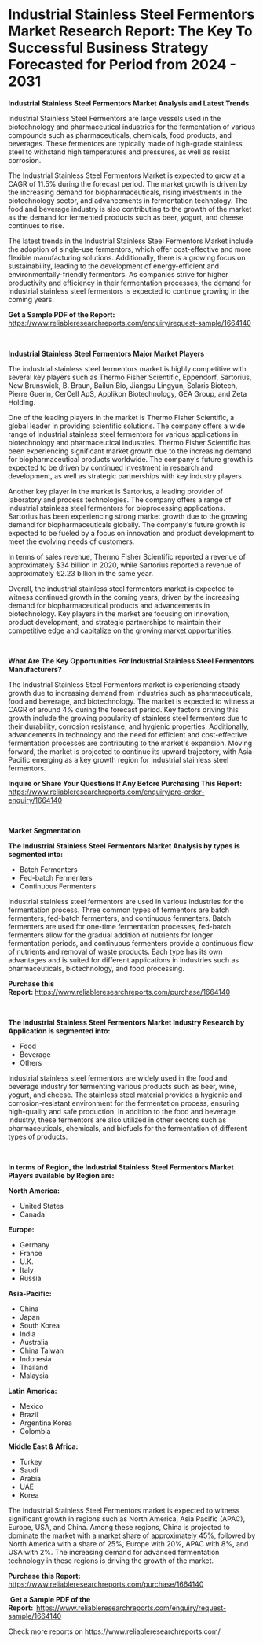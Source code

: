 <p><h1>Industrial Stainless Steel Fermentors Market Research Report: The Key To Successful Business Strategy Forecasted for Period from 2024 - 2031</h1></p><p><strong>Industrial Stainless Steel Fermentors Market Analysis and Latest Trends</strong></p>
<p><p>Industrial Stainless Steel Fermentors are large vessels used in the biotechnology and pharmaceutical industries for the fermentation of various compounds such as pharmaceuticals, chemicals, food products, and beverages. These fermentors are typically made of high-grade stainless steel to withstand high temperatures and pressures, as well as resist corrosion.</p><p>The Industrial Stainless Steel Fermentors Market is expected to grow at a CAGR of 11.5% during the forecast period. The market growth is driven by the increasing demand for biopharmaceuticals, rising investments in the biotechnology sector, and advancements in fermentation technology. The food and beverage industry is also contributing to the growth of the market as the demand for fermented products such as beer, yogurt, and cheese continues to rise.</p><p>The latest trends in the Industrial Stainless Steel Fermentors Market include the adoption of single-use fermentors, which offer cost-effective and more flexible manufacturing solutions. Additionally, there is a growing focus on sustainability, leading to the development of energy-efficient and environmentally-friendly fermentors. As companies strive for higher productivity and efficiency in their fermentation processes, the demand for industrial stainless steel fermentors is expected to continue growing in the coming years.</p></p>
<p><strong>Get a Sample PDF of the Report:&nbsp;</strong> <a href="https://www.reliableresearchreports.com/enquiry/request-sample/1664140">https://www.reliableresearchreports.com/enquiry/request-sample/1664140</a></p>
<p>&nbsp;</p>
<p><strong>Industrial Stainless Steel Fermentors Major Market Players</strong></p>
<p><p>The industrial stainless steel fermentors market is highly competitive with several key players such as Thermo Fisher Scientific, Eppendorf, Sartorius, New Brunswick, B. Braun, Bailun Bio, Jiangsu Lingyun, Solaris Biotech, Pierre Guerin, CerCell ApS, Applikon Biotechnology, GEA Group, and Zeta Holding.</p><p>One of the leading players in the market is Thermo Fisher Scientific, a global leader in providing scientific solutions. The company offers a wide range of industrial stainless steel fermentors for various applications in biotechnology and pharmaceutical industries. Thermo Fisher Scientific has been experiencing significant market growth due to the increasing demand for biopharmaceutical products worldwide. The company's future growth is expected to be driven by continued investment in research and development, as well as strategic partnerships with key industry players.</p><p>Another key player in the market is Sartorius, a leading provider of laboratory and process technologies. The company offers a range of industrial stainless steel fermentors for bioprocessing applications. Sartorius has been experiencing strong market growth due to the growing demand for biopharmaceuticals globally. The company's future growth is expected to be fueled by a focus on innovation and product development to meet the evolving needs of customers.</p><p>In terms of sales revenue, Thermo Fisher Scientific reported a revenue of approximately $34 billion in 2020, while Sartorius reported a revenue of approximately €2.23 billion in the same year.</p><p>Overall, the industrial stainless steel fermentors market is expected to witness continued growth in the coming years, driven by the increasing demand for biopharmaceutical products and advancements in biotechnology. Key players in the market are focusing on innovation, product development, and strategic partnerships to maintain their competitive edge and capitalize on the growing market opportunities.</p></p>
<p>&nbsp;</p>
<p><strong>What Are The Key Opportunities For Industrial Stainless Steel Fermentors Manufacturers?</strong></p>
<p><p>The Industrial Stainless Steel Fermentors market is experiencing steady growth due to increasing demand from industries such as pharmaceuticals, food and beverage, and biotechnology. The market is expected to witness a CAGR of around 4% during the forecast period. Key factors driving this growth include the growing popularity of stainless steel fermentors due to their durability, corrosion resistance, and hygienic properties. Additionally, advancements in technology and the need for efficient and cost-effective fermentation processes are contributing to the market's expansion. Moving forward, the market is projected to continue its upward trajectory, with Asia-Pacific emerging as a key growth region for industrial stainless steel fermentors.</p></p>
<p><strong>Inquire or Share Your Questions If Any Before Purchasing This Report:</strong> <a href="https://www.reliableresearchreports.com/enquiry/pre-order-enquiry/1664140">https://www.reliableresearchreports.com/enquiry/pre-order-enquiry/1664140</a></p>
<p>&nbsp;</p>
<p><strong>Market Segmentation</strong></p>
<p><strong>The Industrial Stainless Steel Fermentors Market Analysis by types is segmented into:</strong></p>
<p><ul><li>Batch Fermenters</li><li>Fed-batch Fermenters</li><li>Continuous Fermenters</li></ul></p>
<p><p>Industrial stainless steel fermentors are used in various industries for the fermentation process. Three common types of fermentors are batch fermenters, fed-batch fermenters, and continuous fermenters. Batch fermenters are used for one-time fermentation processes, fed-batch fermenters allow for the gradual addition of nutrients for longer fermentation periods, and continuous fermenters provide a continuous flow of nutrients and removal of waste products. Each type has its own advantages and is suited for different applications in industries such as pharmaceuticals, biotechnology, and food processing.</p></p>
<p><strong>Purchase this Report:&nbsp;</strong><a href="https://www.reliableresearchreports.com/purchase/1664140">https://www.reliableresearchreports.com/purchase/1664140</a></p>
<p>&nbsp;</p>
<p><strong>The Industrial Stainless Steel Fermentors Market Industry Research by Application is segmented into:</strong></p>
<p><ul><li>Food</li><li>Beverage</li><li>Others</li></ul></p>
<p><p>Industrial stainless steel fermentors are widely used in the food and beverage industry for fermenting various products such as beer, wine, yogurt, and cheese. The stainless steel material provides a hygienic and corrosion-resistant environment for the fermentation process, ensuring high-quality and safe production. In addition to the food and beverage industry, these fermentors are also utilized in other sectors such as pharmaceuticals, chemicals, and biofuels for the fermentation of different types of products.</p></p>
<p>&nbsp;</p>
<p><strong>In terms of Region, the Industrial Stainless Steel Fermentors Market Players available by Region are:</strong></p>
<p>
    <p> <strong> North America: </strong>
        <ul>
            <li>United States</li>
            <li>Canada</li>
        </ul>
        </p> 
    <p> <strong> Europe: </strong>
        <ul>
            <li>Germany</li>
            <li>France</li>
            <li>U.K.</li>
            <li>Italy</li>
            <li>Russia</li>
        </ul>
        </p> 
    <p> <strong> Asia-Pacific: </strong>
        <ul>
            <li>China</li>
            <li>Japan</li>
            <li>South Korea</li>
            <li>India</li>
            <li>Australia</li>
            <li>China Taiwan</li>
            <li>Indonesia</li>
            <li>Thailand</li>
            <li>Malaysia</li>
        </ul>
        </p> 
    <p> <strong> Latin America: </strong>
        <ul>
            <li>Mexico</li>
            <li>Brazil</li>
            <li>Argentina Korea</li>
            <li>Colombia</li>
        </ul>
        </p> 
    <p> <strong> Middle East & Africa: </strong>
        <ul>
            <li>Turkey</li>
            <li>Saudi</li>
            <li>Arabia</li>
            <li>UAE</li>
            <li>Korea</li>
        </ul>
    </p>
    </p>
<p><p>The Industrial Stainless Steel Fermentors market is expected to witness significant growth in regions such as North America, Asia Pacific (APAC), Europe, USA, and China. Among these regions, China is projected to dominate the market with a market share of approximately 45%, followed by North America with a share of 25%, Europe with 20%, APAC with 8%, and USA with 2%. The increasing demand for advanced fermentation technology in these regions is driving the growth of the market.</p></p>
<p><strong>Purchase this Report: </strong><a href="https://www.reliableresearchreports.com/purchase/1664140">https://www.reliableresearchreports.com/purchase/1664140</a></p>
<p>&nbsp;<strong>Get a Sample PDF of the Report:&nbsp;&nbsp;</strong><a href="https://www.reliableresearchreports.com/enquiry/request-sample/1664140">https://www.reliableresearchreports.com/enquiry/request-sample/1664140</a></p>
<p><strong></strong></p>
<p>Check more reports on https://www.reliableresearchreports.com/</p>
